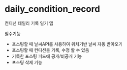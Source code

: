 # daily_condition_record
컨디션 데일리 기록 일기 앱

필수기능
- 포스팅할 때 날씨API를 사용하여 위치기반 날씨 자동 받아오기
- 포스팅할 때 컨디션을 기록, 수정 할 수 있음
- 기록한 포스팅 피드에 공개/비공개 기능
- 포스팅 삭제 기능
